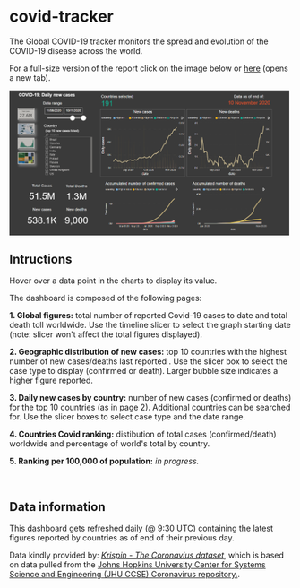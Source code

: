 # covid-tracker
The Global COVID-19 tracker monitors the spread and evolution of the COVID-19 disease across the world. 

For a full-size version of the report click on the image below or <a href="https://app.powerbi.com/view?r=eyJrIjoiZTI5YTcyNTktMDFkNC00Y2IzLWFhYjctN2VkOGM2ZjA3MWM2IiwidCI6ImY2OTBmNjU4LWFmMTctNDk2Zi05NTA5LTM5ZTdiMmVlZmJlYSJ9">here</a> (opens a new tab).

<div style="overflow:hidden"> <a href="https://app.powerbi.com/view?r=eyJrIjoiZTI5YTcyNTktMDFkNC00Y2IzLWFhYjctN2VkOGM2ZjA3MWM2IiwidCI6ImY2OTBmNjU4LWFmMTctNDk2Zi05NTA5LTM5ZTdiMmVlZmJlYSJ9" target="_blank"><img style="float:left;margin:0px 15px 0 0;" src="https://github.com/andrewtorres/covid-tracker/blob/main/covid-img.PNG" alt="Covid-19 Pandemic" width="500px"/></a>  </div>

## Intructions

Hover over a data point in the charts to display its value.

The dashboard is composed of the following pages:

**1. Global figures:** total number of reported Covid-19 cases to date and total death toll worldwide. Use the timeline slicer to select the graph starting date (note: slicer won't affect the total figures displayed).

**2. Geographic distribution of new cases:** top 10 countries with the highest number of new cases/deaths last reported . Use the slicer box to select the case type to display (confirmed or death). Larger bubble size indicates a higher figure reported.

**3. Daily new cases by country:** number of new cases (confirmed or deaths) for the top 10 countries (as in page 2). Additional countries can be searched for. Use the slicer boxes to select case type and the date range.

**4. Countries Covid ranking:** distibution of total cases (confirmed/death) worldwide and percentage of world's total by country.

**5. Ranking per 100,000 of population:** *in progress.*

<br>
   
## Data information

This dashboard gets refreshed daily (@ 9:30 UTC) containing the latest figures reported by countries as of end of their previous day.

Data kindly provided by: *[Krispin - The Coronavius dataset]( https://github.com/RamiKrispin/coronavirus)*, which is based on data pulled from the [Johns Hopkins University Center for Systems Science and Engineering (JHU CCSE) Coronavirus repository.](https://github.com/CSSEGISandData/COVID-19).


 
